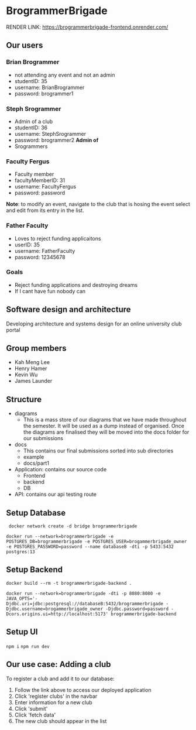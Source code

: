 ﻿# BrogrammerBrigade
RENDER LINK:
https://brogrammerbrigade-frontend.onrender.com/

## Our users

### Brian Brogrammer
- not attending any event and not an admin
- studentID: 35
- username: BrianBrogrammer
- password: brogrammer1

### Steph Srogrammer
- Admin of a club
- studentID: 36
- username: StephSrogrammer
- password: brogrammer2
**Admin of**
- Srogrammers
 
### Faculty Fergus
- Faculty member
- facultyMemberID: 31
- username: FacultyFergus
- password: password

**Note**: to modify an event, navigate to the club that is hosing the event select and edit from its entry in the list.

### Father Faculty
- Loves to reject funding applicaitons
- userID: 35
- username: FatherFaculty
- password: 12345678
### Goals
  - Reject funding applications and destroying dreams 
  - If I cant have fun nobody can

## Software design and architecture
Developing architecture and systems design for an online university club portal
## Group members
- Kah Meng Lee
- Henry Hamer
- Kevin Wu
- James Launder

## Structure
- diagrams
  - This is a mass store of our diagrams that we have made throughout the semester. It will be used as a dump instead of organised. Once the diagrams are finalised they will be moved into the docs folder for our submissions
- docs
  - This contains our final submissions sorted into sub directories
  - example
  - docs/part1
- Application: contains our source code
  - Frontend
  - backend
  - DB
- API: contains our api testing route

## Setup Database
` docker network create -d bridge brogrammerbrigade`

`docker run --network=brogrammerbrigade -e POSTGRES_DB=brogrammerbrigade -e POSTGRES_USER=brogammerbrigade_owner -e POSTGRES_PASSWORD=password --name databaseB -dti -p 5433:5432 postgres:13`

## Setup Backend
`docker build --rm -t brogrammerbrigade-backend .`

`docker run --network=brogrammerbrigade -dti -p 8080:8080 -e JAVA_OPTS='-Djdbc.uri=jdbc:postgresql://databaseB:5432/brogrammerbrigade -Djdbc.username=brogammerbrigade_owner -Djdbc.password=password -Dcors.origins.ui=http://localhost:5173' brogrammerbrigade-backend`

## Setup UI
`npm i`
`npm run dev`

## Our use case: Adding a club
To register a club and add it to our database:
1. Follow the link above to access our deployed application
2. Click 'register clubs' in the navbar
3. Enter information for a new club
4. Click 'submit'
5. Click 'fetch data'
6. The new club should appear in the list

